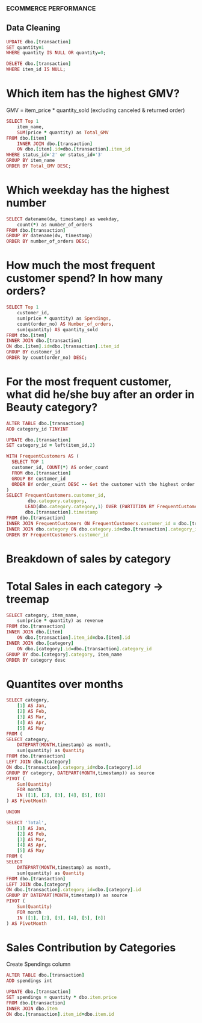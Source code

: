 ### ECOMMERCE PERFORMANCE
## Data Cleaning

```RUBY
UPDATE dbo.[transaction]
SET quantity=1
WHERE quantity IS NULL OR quantity=0;

DELETE dbo.[transaction]
WHERE item_id IS NULL;
```
## 
# Which item has the highest GMV?
GMV = item_price * quantity_sold (excluding canceled & returned order)

```RUBY
SELECT Top 1
    item_name,
    SUM(price * quantity) as Total_GMV
FROM dbo.[item]
    INNER JOIN dbo.[transaction]
    ON dbo.[item].id=dbo.[transaction].item_id
WHERE status_id='2' or status_id='3'
GROUP BY item_name
ORDER BY Total_GMV DESC;
```

# Which weekday has the highest number
```RUBY
SELECT datename(dw, timestamp) as weekday, 
    count(*) as number_of_orders
FROM dbo.[transaction]
GROUP BY datename(dw, timestamp)
ORDER BY number_of_orders DESC;
```

# How much the most frequent customer spend? In how many orders?
```RUBY
SELECT Top 1
    customer_id,
    sum(price * quantity) as Spendings,
    count(order_no) AS Number_of_orders,
    sum(quantity) AS quantity_sold
FROM dbo.[item]
INNER JOIN dbo.[transaction]
ON dbo.[item].id=dbo.[transaction].item_id
GROUP BY customer_id
ORDER by count(order_no) DESC;
```

# For the most frequent customer, what did he/she buy after an order in Beauty category?
```RUBY
ALTER TABLE dbo.[transaction]
ADD category_id TINYINT

UPDATE dbo.[transaction]
SET category_id = left(item_id,2)

WITH FrequentCustomers AS (
  SELECT TOP 1
  customer_id, COUNT(*) AS order_count
  FROM dbo.[transaction]
  GROUP BY customer_id
  ORDER BY order_count DESC -- Get the customer with the highest order count (most frequent)
)
SELECT FrequentCustomers.customer_id,
        dbo.category.category,
       LEAD(dbo.category.category,1) OVER (PARTITION BY FrequentCustomers.customer_id ORDER BY timestamp) AS next_purchase,
       dbo.[transaction].timestamp
FROM dbo.[transaction] 
INNER JOIN FrequentCustomers ON FrequentCustomers.customer_id = dbo.[transaction].customer_id
INNER JOIN dbo.category ON dbo.category.id=dbo.[transaction].category_id  
ORDER BY FrequentCustomers.customer_id
```

# Breakdown of sales by category
# Total Sales in each category -> treemap
```RUBY
SELECT category, item_name,
    sum(price * quantity) as revenue
FROM dbo.[transaction]
INNER JOIN dbo.[item] 
    ON dbo.[transaction].item_id=dbo.[item].id
INNER JOIN dbo.[category]
    ON dbo.[category].id=dbo.[transaction].category_id
GROUP BY dbo.[category].category, item_name
ORDER BY category desc
```
# Quantites over months
```RUBY
SELECT category,
    [1] AS Jan,
    [2] AS Feb,
    [3] AS Mar,
    [4] AS Apr,
    [5] AS May
FROM (
SELECT category, 
    DATEPART(MONTH,timestamp) as month,
    sum(quantity) as Quantity
FROM dbo.[transaction]
LEFT JOIN dbo.[category]
ON dbo.[transaction].category_id=dbo.[category].id 
GROUP BY category, DATEPART(MONTH,timestamp)) as source
PIVOT (
    Sum(Quantity)
    FOR month
    IN ([1], [2], [3], [4], [5], [6])
) AS PivotMonth

UNION

SELECT 'Total',
    [1] AS Jan,
    [2] AS Feb,
    [3] AS Mar,
    [4] AS Apr,
    [5] AS May
FROM (
SELECT 
    DATEPART(MONTH,timestamp) as month,
    sum(quantity) as Quantity
FROM dbo.[transaction]
LEFT JOIN dbo.[category]
ON dbo.[transaction].category_id=dbo.[category].id 
GROUP BY DATEPART(MONTH,timestamp)) as source
PIVOT (
    Sum(Quantity)
    FOR month
    IN ([1], [2], [3], [4], [5], [6])
) AS PivotMonth
```

# Sales Contribution by Categories
Create Spendings column
```RUbY
ALTER TABLE dbo.[transaction]
ADD spendings int

UPDATE dbo.[transaction]
SET spendings = quantity * dbo.item.price
FROM dbo.[transaction]
INNER JOIN dbo.item
ON dbo.[transaction].item_id=dbo.item.id
```


